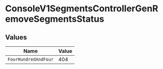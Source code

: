 # ConsoleV1SegmentsControllerGenRemoveSegmentsStatus


## Values

| Name                 | Value                |
| -------------------- | -------------------- |
| `FourHundredAndFour` | 404                  |